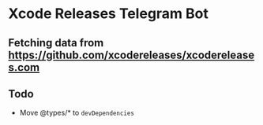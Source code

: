 # Xcode Releases Telegram Bot
## Fetching data from https://github.com/xcodereleases/xcodereleases.com

## Todo

* Move @types/* to `devDependencies`

